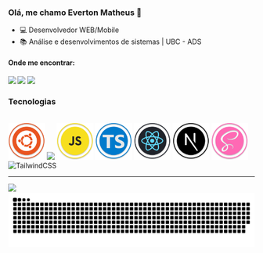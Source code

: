### Olá, me chamo Everton Matheus 👋

  <ul>
    <li>💻 Desenvolvedor WEB/Mobile </li>
    <li>📚 Análise e desenvolvimentos de sistemas | UBC - ADS </li>
  </ul>
  <h4> Onde me encontrar: <h4/>
      <div> 
            <a href="https://instagram.com/evertonmdev" target="_blank"><img src="https://img.shields.io/badge/-Instagram-%23E4405F?style=for-the-badge&logo=instagram&logoColor=white" target="_blank"></a>
            <a href = "mailto:matheus.enterprise.3578@gmail.com"><img src="https://img.shields.io/badge/-Gmail-%23333?style=for-the-badge&logo=gmail&logoColor=white" target="_blank"></a>
            <a href="https://www.linkedin.com/in/evertonmdev" target="_blank"><img src="https://img.shields.io/badge/-LinkedIn-%230077B5?style=for-the-badge&logo=linkedin&logoColor=white" target="_blank"></a>   
      </div>


<h3> Tecnologias </h3>
<div style="display: inline_block; gap: 5px;"><br>
   <img width="75px" src="https://github.com/Pedro-Murilo/icons-for-readme/blob/main/.github/ubuntu-icon.svg" alt="Ubuntu Icon" />
   <img width="75px" src="https://cdn.jsdelivr.net/gh/devicons/devicon/icons/java/java-original-wordmark.svg" />
   <img width="75px" src="https://github.com/Pedro-Murilo/icons-for-readme/blob/main/.github/js-icon.svg" alt="Javascript Icon" />
   <img width="75px" src="https://github.com/Pedro-Murilo/icons-for-readme/blob/main/.github/typescript-icon.svg" alt="Typescript Icon" />   
   <img width="75px" src="https://github.com/Pedro-Murilo/icons-for-readme/blob/main/.github/react-icon.svg" alt="ReactJS Icon" />
   <img width="75px" src="https://github.com/Pedro-Murilo/icons-for-readme/blob/main/.github/nextjs-icon.svg" alt="NextJS Icon" /      
   <img width="75px" src="https://github.com/Pedro-Murilo/icons-for-readme/blob/main/.github/framer-motion-icon.svg" alt="Framer Motion Icon" />
   <img width="75px" src="https://github.com/Pedro-Murilo/icons-for-readme/blob/main/.github/sass-icon.svg" alt="SASS Icon" />
   <img width="75px" src="https://raw.githubusercontent.com/danielcranney/readme-generator/main/public/icons/skills/tailwindcss-colored.svg" alt="TailwindCSS" />
</div>
    
<hr>

<div align="start" >
  <picture>
    <source
      srcset="https://github-readme-stats.vercel.app/api?username=evertonmdev&show_icons=true&theme=dark"
      media="(prefers-color-scheme: dark)"
    />
    <source
      srcset="https://github-readme-stats.vercel.app/api?username=evertonmdev&show_icons=true"
      media="(prefers-color-scheme: light), (prefers-color-scheme: no-preference)"
    />
    <img src="https://github-readme-stats.vercel.app/api?username=evertonmdev&show_icons=true" />
  </picture>
  <picture>
    <source media="(prefers-color-scheme: dark)" srcset="https://github.com/evertonmdev/evertonmdev/blob/output/github-snake-dark.svg" />
    <source media="(prefers-color-scheme: light)"  srcset="https://github.com/evertonmdev/evertonmdev/blob/output/github-snake.svg" />
    <img alt="github-snake" src="https://github.com/evertonmdev/evertonmdev/blob/output/github-snake-dark.svg" />
  </picture>
</div>


